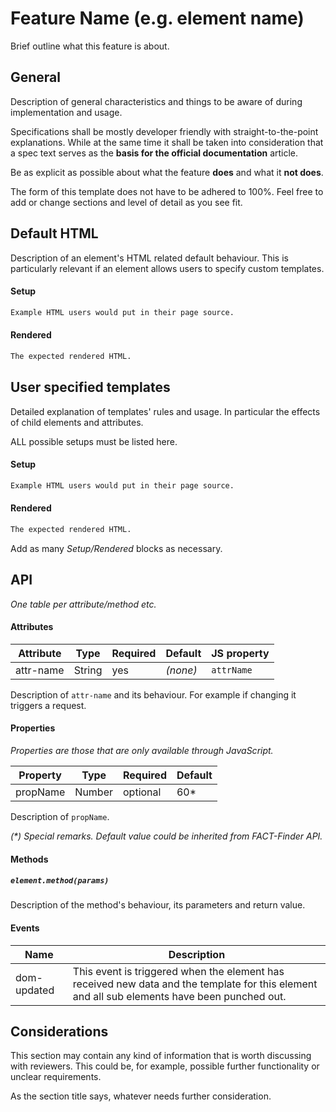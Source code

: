 # Feature Name (e.g. element name)

Brief outline what this feature is about.


## General

Description of general characteristics and things to be aware of during implementation and usage.

Specifications shall be mostly developer friendly with straight-to-the-point explanations. While at the same time it shall be taken into consideration that a spec text serves as the **basis for the official documentation** article.

Be as explicit as possible about what the feature **does** and what it **not does**.

The form of this template does not have to be adhered to 100%. Feel free to add or change sections and level of detail as you see fit.


## Default HTML

Description of an element's HTML related default behaviour. This is particularly relevant if an element allows users to specify custom templates.

#### Setup
```html
Example HTML users would put in their page source.
```

#### Rendered

```html
The expected rendered HTML.
```


## User specified templates

Detailed explanation of templates' rules and usage. In particular the effects of child elements and attributes.

ALL possible setups must be listed here.

#### Setup

```html
Example HTML users would put in their page source.
```

#### Rendered

```html
The expected rendered HTML.
```

Add as many _Setup/Rendered_ blocks as necessary.


## API

_One table per attribute/method etc._

#### Attributes

Attribute | Type | Required | Default | JS property
--------- | ---- | -------- | ------- | -----------
attr-name | String | yes    | _(none)_ | `attrName`

Description of `attr-name` and its behaviour. For example if changing it triggers a request.

#### Properties

_Properties are those that are only available through JavaScript._

Property | Type | Required | Default
-------- | ---- | -------- | -------
propName | Number | optional | 60*

Description of `propName`.

_(*) Special remarks. Default value could be inherited from FACT-Finder API._

#### Methods

##### `element.method(params)`

Description of the method's behaviour, its parameters and return value.


#### Events

Name | Description
---- | -----------
dom-updated | This event is triggered when the element has received new data and the template for this element and all sub elements have been punched out.



## Considerations

This section may contain any kind of information that is worth discussing with reviewers. This could be, for example, possible further functionality or unclear requirements.

As the section title says, whatever needs further consideration.
